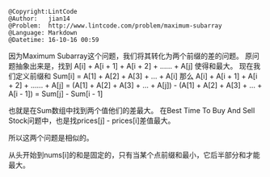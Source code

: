 ```
@Copyright:LintCode
@Author:   jian14
@Problem:  http://www.lintcode.com/problem/maximum-subarray
@Language: Markdown
@Datetime: 16-10-16 00:59
```

因为Maximum Subarray这个问题，我们将其转化为两个前缀的差的问题。
原问题抽象出来是，找到 A[i] + A[i + 1] + A[i + 2] + ...... + A[j] 使得和最大。
现在我们定义前缀和 Sum[i] = A[1] + A[2] + A[3] + ... + A[i]
那么 A[i] + A[i + 1] + A[i + 2] + ...... + A[j] = (A[1] + A[2] + A[3] + ... + A[j]) - (A[1] + A[2] + A[3] + ... + A[i - 1]) = Sum[j] - Sum[i - 1]

也就是在Sum数组中找到两个值他们的差最大。
在Best Time To Buy And Sell Stock问题中，也是找prices[j] - prices[i]差值最大。

所以这两个问题是相似的。



从头开始到nums[i]的和是固定的，只有当某个点前缀和最小，它后半部分和才能最大。
